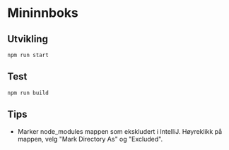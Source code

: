 Mininnboks
================

## Utvikling

`npm run start`

## Test

`npm run build`

## Tips

* Marker node_modules mappen som ekskludert i IntelliJ. Høyreklikk på mappen, velg "Mark Directory As" og "Excluded".
